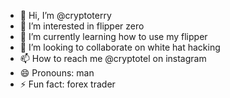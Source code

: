- 👋 Hi, I’m @cryptoterry
- 👀 I’m interested in flipper zero
- 🌱 I’m currently learning how to use my flipper
- 💞️ I’m looking to collaborate on white hat hacking
- 📫 How to reach me @cryptotel on instagram
- 😄 Pronouns: man
- ⚡ Fun fact: forex trader

<!---
cryptoterry/cryptoterry is a ✨ special ✨ repository because its `README.md` (this file) appears on your GitHub profile.
You can click the Preview link to take a look at your changes.
--->
